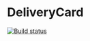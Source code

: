 # DeliveryCard
[![Build status](https://ci.appveyor.com/api/projects/status/e454kdn7ou2abbdv?svg=true)](https://ci.appveyor.com/project/boog25/deliverycard)
